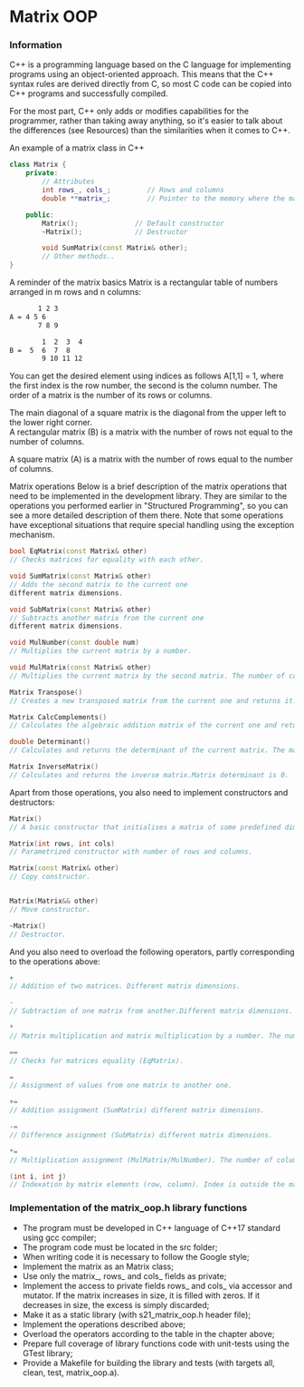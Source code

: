# Matrix OOP

### Information

C++ is a programming language based on the C language for implementing programs using an object-oriented approach. This means that the C++ syntax rules are derived directly from C, so most C code can be copied into C++ programs and successfully compiled.

For the most part, C++ only adds or modifies capabilities for the programmer, rather than taking away anything, so it's easier to talk about the differences (see Resources) than the similarities when it comes to C++.

An example of a matrix class in C++

```C++
class Matrix {
    private:
        // Attributes
        int rows_, cols_;         // Rows and columns
        double **matrix_;         // Pointer to the memory where the matrix is allocated

    public:
        Matrix();              // Default constructor
        ~Matrix();             // Destructor

        void SumMatrix(const Matrix& other); 
        // Other methods..
}
```

A reminder of the matrix basics
Matrix is a rectangular table of numbers arranged in m rows and n columns:

```bash
       1 2 3
A = 4 5 6
       7 8 9
```

```bash
        1  2  3  4
В =  5  6  7  8
        9 10 11 12
```

You can get the desired element using indices as follows A[1,1] = 1, where the first index is the row number, the second is the column number.
The order of a matrix is the number of its rows or columns.

The main diagonal of a square matrix is the diagonal from the upper left to the lower right corner. \
A rectangular matrix (B) is a matrix with the number of rows not equal to the number of columns.

A square matrix (A) is a matrix with the number of rows equal to the number of columns.

Matrix operations
Below is a brief description of the matrix operations that need to be implemented in the development library.
They are similar to the operations you performed earlier in "Structured Programming", so you can see a more detailed description of them there.
Note that some operations have exceptional situations that require special handling using the exception mechanism.

```C++
bool EqMatrix(const Matrix& other)
// Checks matrices for equality with each other.

void SumMatrix(const Matrix& other)
// Adds the second matrix to the current one
different matrix dimensions.

void SubMatrix(const Matrix& other)
// Subtracts another matrix from the current one
different matrix dimensions.

void MulNumber(const double num) 
// Multiplies the current matrix by a number.

void MulMatrix(const Matrix& other)
// Multiplies the current matrix by the second matrix. The number of columns of the first matrix is not equal to the number of rows of the second matrix.

Matrix Transpose()
// Creates a new transposed matrix from the current one and returns it.

Matrix CalcComplements()
// Calculates the algebraic addition matrix of the current one and returns it. The matrix is not square.

double Determinant()
// Calculates and returns the determinant of the current matrix. The matrix is not square.

Matrix InverseMatrix()
// Calculates and returns the inverse matrix.Matrix determinant is 0.
```

Apart from those operations, you also need to implement constructors and destructors:

```C++
Matrix()
// A basic constructor that initialises a matrix of some predefined dimension.

Matrix(int rows, int cols) 
// Parametrized constructor with number of rows and columns.

Matrix(const Matrix& other)
// Copy constructor.


Matrix(Matrix&& other)
// Move constructor.

~Matrix()
// Destructor.
```

And you also need to overload the following operators, partly corresponding to the operations above:

```C++
+
// Addition of two matrices. Different matrix dimensions.

-
// Subtraction of one matrix from another.Different matrix dimensions.

*
// Matrix multiplication and matrix multiplication by a number. The number of columns of the first matrix does not equal the number of rows of the second matrix.

==
// Checks for matrices equality (EqMatrix).

=
// Assignment of values from one matrix to another one.

+=
// Addition assignment (SumMatrix) different matrix dimensions.

-=
// Difference assignment (SubMatrix) different matrix dimensions.

*=
// Multiplication assignment (MulMatrix/MulNumber). The number of columns of the first matrix does not equal the number of rows of the second matrix.

(int i, int j)
// Indexation by matrix elements (row, column). Index is outside the matrix.
```

### Implementation of the matrix_oop.h library functions

- The program must be developed in C++ language of C++17 standard using gcc compiler;
- The program code must be located in the src folder;
- When writing code it is necessary to follow the Google style;
- Implement the matrix as an Matrix class;
- Use only the matrix_, rows_ and cols_ fields as private;
- Implement the access to private fields rows_ and cols_ via accessor and mutator. If the matrix increases in size, it is filled with zeros. If it decreases in size, the excess is simply discarded;
- Make it as a static library (with s21_matrix_oop.h header file);
- Implement the operations described above;
- Overload the operators according to the table in the chapter above;
- Prepare full coverage of library functions code with unit-tests using the GTest library;
- Provide a Makefile for building the library and tests (with targets all, clean, test, matrix_oop.a).
